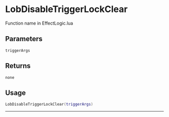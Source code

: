 # LobDisableTriggerLockClear
Function name in EffectLogic.lua
## Parameters
`triggerArgs`
## Returns
`none`
## Usage
```lua
LobDisableTriggerLockClear(triggerArgs)
```
---
